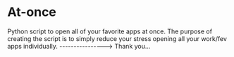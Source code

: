# At-once
Python script to open all of your favorite apps at once.
The purpose of creating the script is to simply reduce your stress opening all your work/fev apps individually.
---------------->
Thank you...
